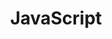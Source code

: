 ---
resources:
- name: thumb
  params:
    alt: JavaScript logo in black on a gold background.
  src: javascript-thumb.svg
simpleIcon: javascript
title: JavaScript
---